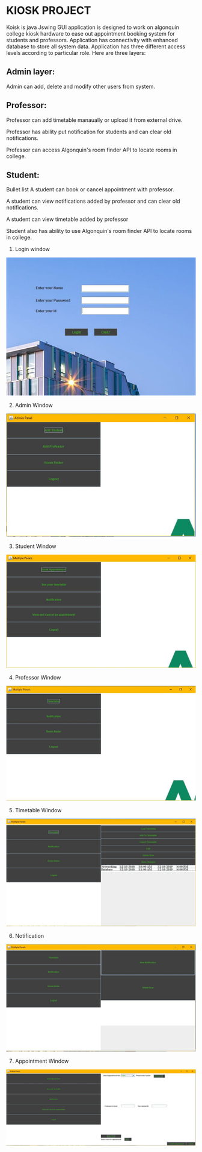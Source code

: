 # KIOSK PROJECT
Koisk is java Jswing GUI application is designed to work on algonquin college kiosk hardware to ease out appointment booking system for students and professors. Application has connectivity with enhanced database to store all system data.
Application has three different access levels according to particular role. Here are three layers:

Admin layer:
---------------
Admin can add, delete and modify other users from system.


Professor:
---------------
Professor can add timetable manaually or upload it from external drive.

Professor has ability put notification for students and can clear old notifications.

Professor can access Algonquin's room finder API to locate rooms in college.


Student:
---------------
Bullet list
A student can book or cancel appointment with professor.

A student can view notifications added by professor and can clear old notifications.

A student can view timetable added by professor

Student also has ability to use Algonquin's room finder API to locate rooms in college.




1. Login window

![alt text](https://github.com/Princedeep/Kiosk/blob/master/Project_Images/login.JPG)


2. Admin Window

![alt text](https://github.com/Princedeep/Kiosk/blob/master/Project_Images/admin.JPG)


3. Student Window

![alt text](https://github.com/Princedeep/Kiosk/blob/master/Project_Images/student.JPG)


4. Professor Window

![alt text](https://github.com/Princedeep/Kiosk/blob/master/Project_Images/professor.JPG)


5. Timetable Window

![alt text](https://github.com/Princedeep/Kiosk/blob/master/Project_Images/Timetable.JPG)


6. Notification

![alt text](https://github.com/Princedeep/Kiosk/blob/master/Project_Images/Notification.JPG)


7. Appointment Window

![alt text](https://github.com/Princedeep/Kiosk/blob/master/Project_Images/Appointment.JPG)
